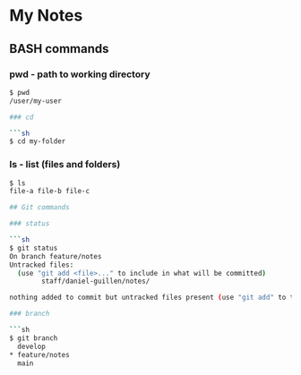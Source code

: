 # My Notes

## BASH commands

### pwd - path to working directory

```sh
$ pwd
/user/my-user

### cd

```sh
$ cd my-folder
```

### ls - list (files and folders)

```sh
$ ls
file-a file-b file-c

## Git commands

### status

```sh
$ git status
On branch feature/notes
Untracked files:
  (use "git add <file>..." to include in what will be committed)
        staff/daniel-guillen/notes/

nothing added to commit but untracked files present (use "git add" to track)

### branch

```sh
$ git branch
  develop
* feature/notes
  main